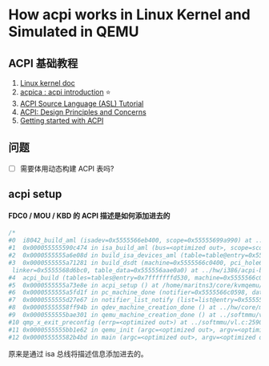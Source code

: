 # How acpi works in Linux Kernel and Simulated in QEMU

## ACPI 基础教程
1. [Linux kernel doc](https://www.kernel.org/doc/html/latest/firmware-guide/acpi/index.html#)
2. [acpica : acpi introduction](https://acpica.org/sites/acpica/files/ACPI-Introduction.pdf) :star:
3. [ACPI Source Language (ASL) Tutorial](https://acpica.org/sites/acpica/files/asl_tutorial_v20190625.pdf)
4. [ACPI: Design Principles and Concerns](https://www.ssi.gouv.fr/uploads/IMG/pdf/article_acpi.pdf)
5. [Getting started with ACPI](https://dortania.github.io/Getting-Started-With-ACPI/#a-quick-explainer-on-acpi)

## 问题
- [ ] 需要体用动态构建 ACPI 表吗?



## acpi setup

#### FDC0 / MOU / KBD 的 ACPI 描述是如何添加进去的
```c
/*
#0  i8042_build_aml (isadev=0x5555566eb400, scope=0x55555699a990) at ../hw/input/pckbd.c:564
#1  0x000055555590c474 in isa_build_aml (bus=<optimized out>, scope=scope@entry=0x55555699a990) at ../hw/isa/isa-bus.c:214
#2  0x0000555555a6e08d in build_isa_devices_aml (table=table@entry=0x555556909540) at /home/maritns3/core/kvmqemu/include/hw/isa/isa.h:17
#3  0x0000555555a71281 in build_dsdt (machine=0x5555566c0400, pci_hole64=<synthetic pointer>, pci_hole=<synthetic pointer>, misc=<synthetic pointer>, pm=0x7fffffffd450,
 linker=0x5555568d6bc0, table_data=0x555556aae0a0) at ../hw/i386/acpi-build.c:1403
#4  acpi_build (tables=tables@entry=0x7fffffffd530, machine=0x5555566c0400) at ../hw/i386/acpi-build.c:2374
#5  0x0000555555a73e8e in acpi_setup () at /home/maritns3/core/kvmqemu/include/hw/boards.h:24
#6  0x0000555555a5fd1f in pc_machine_done (notifier=0x5555566c0598, data=<optimized out>) at ../hw/i386/pc.c:789
#7  0x0000555555d27e67 in notifier_list_notify (list=list@entry=0x5555564c0a58 <machine_init_done_notifiers>, data=data@entry=0x0) at ../util/notify.c:39
#8  0x00005555558ff94b in qdev_machine_creation_done () at ../hw/core/machine.c:1280
#9  0x0000555555bae301 in qemu_machine_creation_done () at ../softmmu/vl.c:2567
#10 qmp_x_exit_preconfig (errp=<optimized out>) at ../softmmu/vl.c:2590
#11 0x0000555555bb1e62 in qemu_init (argc=<optimized out>, argv=<optimized out>, envp=<optimized out>) at ../softmmu/vl.c:3611
#12 0x000055555582b4bd in main (argc=<optimized out>, argv=<optimized out>, envp=<optimized out>) at ../softmmu/main.c:49
```
原来是通过 isa 总线将描述信息添加进去的。
